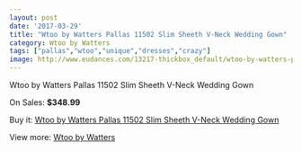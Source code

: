 ```yaml
---
layout: post
date: '2017-03-29'
title: "Wtoo by Watters Pallas 11502 Slim Sheeth V-Neck Wedding Gown"
category: Wtoo by Watters
tags: ["pallas","wtoo","unique","dresses","crazy"]
image: http://www.eudances.com/13217-thickbox_default/wtoo-by-watters-pallas-11502-slim-sheeth-v-neck-wedding-gown.jpg
---
```

Wtoo by Watters Pallas 11502 Slim Sheeth V-Neck Wedding Gown

On Sales: **$348.99**
<a href="https://www.eudances.com/en/wtoo-by-watters/4000-wtoo-by-watters-pallas-11502-slim-sheeth-v-neck-wedding-gown.html"><amp-img layout="responsive" width="600" height="600" src="//www.eudances.com/13217-thickbox_default/wtoo-by-watters-pallas-11502-slim-sheeth-v-neck-wedding-gown.jpg" alt="Wtoo by Watters Pallas 11502 Slim Sheeth V-Neck Wedding Gown 0" /></a>
<a href="https://www.eudances.com/en/wtoo-by-watters/4000-wtoo-by-watters-pallas-11502-slim-sheeth-v-neck-wedding-gown.html"><amp-img layout="responsive" width="600" height="600" src="//www.eudances.com/13219-thickbox_default/wtoo-by-watters-pallas-11502-slim-sheeth-v-neck-wedding-gown.jpg" alt="Wtoo by Watters Pallas 11502 Slim Sheeth V-Neck Wedding Gown 1" /></a>
<a href="https://www.eudances.com/en/wtoo-by-watters/4000-wtoo-by-watters-pallas-11502-slim-sheeth-v-neck-wedding-gown.html"><amp-img layout="responsive" width="600" height="600" src="//www.eudances.com/13218-thickbox_default/wtoo-by-watters-pallas-11502-slim-sheeth-v-neck-wedding-gown.jpg" alt="Wtoo by Watters Pallas 11502 Slim Sheeth V-Neck Wedding Gown 2" /></a>

Buy it: [Wtoo by Watters Pallas 11502 Slim Sheeth V-Neck Wedding Gown](https://www.eudances.com/en/wtoo-by-watters/4000-wtoo-by-watters-pallas-11502-slim-sheeth-v-neck-wedding-gown.html "Wtoo by Watters Pallas 11502 Slim Sheeth V-Neck Wedding Gown")

View more: [Wtoo by Watters](https://www.eudances.com/en/49-wtoo-by-watters "Wtoo by Watters")
